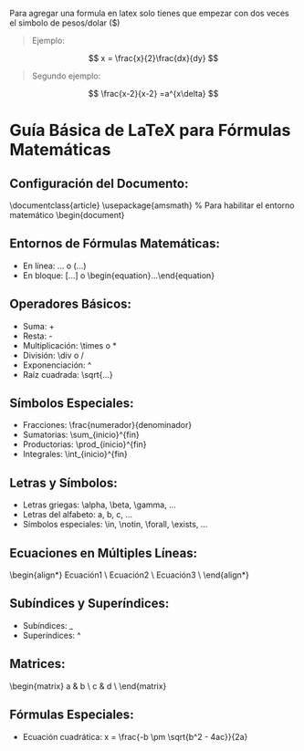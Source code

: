 Para agregar una formula en latex solo tienes que empezar con dos veces el simbolo de pesos/dolar ($)

>Ejemplo:

$$
x = \frac{x}{2}\frac{dx}{dy}
$$

>Segundo ejemplo:

$$
\frac{x-2}{x-2} =a^{x\delta}
$$


# Guía Básica de LaTeX para Fórmulas Matemáticas

## Configuración del Documento:

\documentclass{article}
\usepackage{amsmath} % Para habilitar el entorno matemático
\begin{document}

## Entornos de Fórmulas Matemáticas:

- En línea: $...$ o \(...\)
- En bloque: \[...\] o \begin{equation}...\end{equation}

## Operadores Básicos:

- Suma: +
- Resta: -
- Multiplicación: \times o *
- División: \div o /
- Exponenciación: ^
- Raíz cuadrada: \sqrt{...}

## Símbolos Especiales:

- Fracciones: \frac{numerador}{denominador}
- Sumatorias: \sum_{inicio}^{fin}
- Productorias: \prod_{inicio}^{fin}
- Integrales: \int_{inicio}^{fin}

## Letras y Símbolos:

- Letras griegas: \alpha, \beta, \gamma, ...
- Letras del alfabeto: a, b, c, ...
- Símbolos especiales: \in, \notin, \forall, \exists, ...

## Ecuaciones en Múltiples Líneas:

\begin{align*}
Ecuación1 \\
Ecuación2 \\
Ecuación3 \\
\end{align*}

## Subíndices y Superíndices:

- Subíndices: _
- Superíndices: ^

## Matrices:

\begin{matrix}
a & b \\
c & d \\
\end{matrix}

## Fórmulas Especiales:

- Ecuación cuadrática: x = \frac{-b \pm \sqrt{b^2 - 4ac}}{2a}